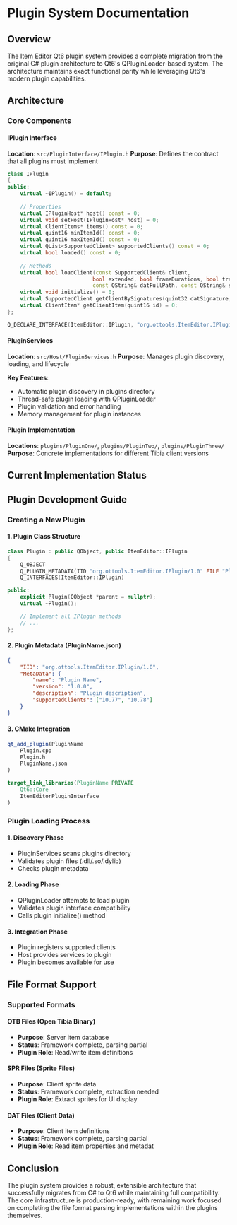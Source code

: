 # Plugin System Documentation

## Overview

The Item Editor Qt6 plugin system provides a complete migration from the original C# plugin architecture to Qt6's QPluginLoader-based system. The architecture maintains exact functional parity while leveraging Qt6's modern plugin capabilities.

## Architecture

### Core Components

#### IPlugin Interface
**Location**: `src/PluginInterface/IPlugin.h`
**Purpose**: Defines the contract that all plugins must implement

```cpp
class IPlugin
{
public:
    virtual ~IPlugin() = default;
    
    // Properties
    virtual IPluginHost* host() const = 0;
    virtual void setHost(IPluginHost* host) = 0;
    virtual ClientItems* items() const = 0;
    virtual quint16 minItemId() const = 0;
    virtual quint16 maxItemId() const = 0;
    virtual QList<SupportedClient> supportedClients() const = 0;
    virtual bool loaded() const = 0;
    
    // Methods
    virtual bool loadClient(const SupportedClient& client, 
                           bool extended, bool frameDurations, bool transparency,
                           const QString& datFullPath, const QString& sprFullPath) = 0;
    virtual void initialize() = 0;
    virtual SupportedClient getClientBySignatures(quint32 datSignature, quint32 sprSignature) = 0;
    virtual ClientItem* getClientItem(quint16 id) = 0;
};

Q_DECLARE_INTERFACE(ItemEditor::IPlugin, "org.ottools.ItemEditor.IPlugin/1.0")
```

#### PluginServices
**Location**: `src/Host/PluginServices.h`
**Purpose**: Manages plugin discovery, loading, and lifecycle

**Key Features**:
- Automatic plugin discovery in plugins directory
- Thread-safe plugin loading with QPluginLoader
- Plugin validation and error handling
- Memory management for plugin instances

#### Plugin Implementation
**Locations**: `plugins/PluginOne/`, `plugins/PluginTwo/`, `plugins/PluginThree/`
**Purpose**: Concrete implementations for different Tibia client versions

## Current Implementation Status
## Plugin Development Guide

### Creating a New Plugin

#### 1. Plugin Class Structure
```cpp
class Plugin : public QObject, public ItemEditor::IPlugin
{
    Q_OBJECT
    Q_PLUGIN_METADATA(IID "org.ottools.ItemEditor.IPlugin/1.0" FILE "PluginName.json")
    Q_INTERFACES(ItemEditor::IPlugin)

public:
    explicit Plugin(QObject *parent = nullptr);
    virtual ~Plugin();

    // Implement all IPlugin methods
    // ...
};
```

#### 2. Plugin Metadata (PluginName.json)
```json
{
    "IID": "org.ottools.ItemEditor.IPlugin/1.0",
    "MetaData": {
        "name": "Plugin Name",
        "version": "1.0.0",
        "description": "Plugin description",
        "supportedClients": ["10.77", "10.78"]
    }
}
```

#### 3. CMake Integration
```cmake
qt_add_plugin(PluginName
    Plugin.cpp
    Plugin.h
    PluginName.json
)

target_link_libraries(PluginName PRIVATE
    Qt6::Core
    ItemEditorPluginInterface
)
```

### Plugin Loading Process

#### 1. Discovery Phase
- PluginServices scans plugins directory
- Validates plugin files (.dll/.so/.dylib)
- Checks plugin metadata

#### 2. Loading Phase
- QPluginLoader attempts to load plugin
- Validates plugin interface compatibility
- Calls plugin initialize() method

#### 3. Integration Phase
- Plugin registers supported clients
- Host provides services to plugin
- Plugin becomes available for use

## File Format Support

### Supported Formats

#### OTB Files (Open Tibia Binary)
- **Purpose**: Server item database
- **Status**: Framework complete, parsing partial
- **Plugin Role**: Read/write item definitions

#### SPR Files (Sprite Files)
- **Purpose**: Client sprite data
- **Status**: Framework complete, extraction needed
- **Plugin Role**: Extract sprites for UI display

#### DAT Files (Client Data)
- **Purpose**: Client item definitions
- **Status**: Framework complete, parsing partial
- **Plugin Role**: Read item properties and metadat


## Conclusion

The plugin system provides a robust, extensible architecture that successfully migrates from C# to Qt6 while maintaining full compatibility. The core infrastructure is production-ready, with remaining work focused on completing the file format parsing implementations within the plugins themselves.

